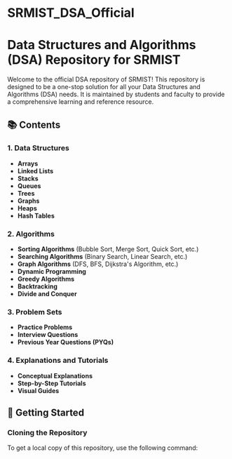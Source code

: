 # SRMIST_DSA_Official
# Data Structures and Algorithms (DSA) Repository for SRMIST

Welcome to the official DSA repository of SRMIST! This repository is designed to be a one-stop solution for all your Data Structures and Algorithms (DSA) needs. It is maintained by students and faculty to provide a comprehensive learning and reference resource.

## 📚 Contents

### 1. Data Structures
- **Arrays**
- **Linked Lists**
- **Stacks**
- **Queues**
- **Trees**
- **Graphs**
- **Heaps**
- **Hash Tables**

### 2. Algorithms
- **Sorting Algorithms** (Bubble Sort, Merge Sort, Quick Sort, etc.)
- **Searching Algorithms** (Binary Search, Linear Search, etc.)
- **Graph Algorithms** (DFS, BFS, Dijkstra's Algorithm, etc.)
- **Dynamic Programming**
- **Greedy Algorithms**
- **Backtracking**
- **Divide and Conquer**

### 3. Problem Sets
- **Practice Problems**
- **Interview Questions**
- **Previous Year Questions (PYQs)**

### 4. Explanations and Tutorials
- **Conceptual Explanations**
- **Step-by-Step Tutorials**
- **Visual Guides**

## 🚀 Getting Started

### Cloning the Repository
To get a local copy of this repository, use the following command:
```bash


